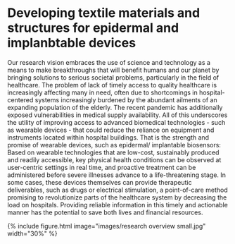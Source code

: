 ---
---
# Developing textile materials and structures for epidermal and implanbtable devices
Our research vision embraces the use of science and technology as a means to make breakthroughs that will benefit humans and our planet by bringing solutions to serious societal problems, particularly in the field of healthcare. The problem of lack of timely access to quality healthcare is increasingly affecting many in need, often due to shortcomings in hospital-centered systems increasingly burdened by the abundant ailments of an expanding population of the elderly. The recent pandemic has additionally exposed vulnerabilities in medical supply availability. All of this underscores the utility of improving access to advanced biomedical technologies - such as wearable devices - that could reduce the reliance on equipment and instruments located within hospital buildings. That is the strength and promise of wearable devices, such as epidermal/ implantable biosensors: Based on wearable technologies that are low-cost, sustainably produced and readily accessible, key physical health conditions can be observed at user-centric settings in real time, and proactive treatment can be administered before severe illnesses advance to a life-threatening stage. In some cases, these devices themselves can provide therapeutic deliverables, such as drugs or electrical stimulation, a point-of-care method promising to revolutionize parts of the healthcare system by decreasing the load on hospitals. Providing reliable information in this timely and actionable manner has the potential to save both lives and financial resources.

{%
  include figure.html
  image="images/research overview small.jpg"
  width="30%"
%}
